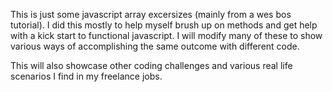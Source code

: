 This is just some javascript array excersizes (mainly from a wes bos tutorial). I did this mostly to help myself
brush up on methods and get help with a kick start to functional javascript. I will modify many of these to show various ways of accomplishing the same outcome with different code.

This will also showcase other coding challenges and various real life scenarios I find in my freelance jobs.
